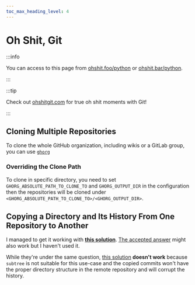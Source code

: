 ```yaml
---
toc_max_heading_level: 4
---
```


# Oh Shit, Git

:::info

You can access to this page from [ohshit.foo/python](https://ohshit.foo/git) or [ohshit.bar/python](https://ohshit.bar/git).

:::

:::tip

Check out [ohshitgit.com](https://ohshitgit.com/) for true oh shit moments with Git!

:::

## Cloning Multiple Repositories

To clone the whole GitHub organization, including wikis or a GitLab group, you can use [`ghorg`](https://github.com/gabrie30/ghorg)

### Overriding the Clone Path

To clone in specific directory, you need to set `GHORG_ABSOLUTE_PATH_TO_CLONE_TO` and `GHORG_OUTPUT_DIR` in the configuration then the repositories will be cloned under `<GHORG_ABSOLUTE_PATH_TO_CLONE_TO>/<GHORG_OUTPUT_DIR>`.

## Copying a Directory and Its History From One Repository to Another

I managed to get it working with **[this solution](https://stackoverflow.com/a/50090278/1003464)**. [The accepted answer](https://stackoverflow.com/a/41814257/1003464) might also work but I haven't used it.

While they're under the same question, [this solution](https://stackoverflow.com/a/68536044/1003464) **doesn't work** because `subtree` is not suitable for this use-case and the copied commits won't have the proper directory structure in the remote repository and will corrupt the history.
